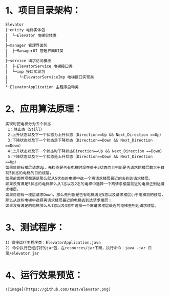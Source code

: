 1、项目目录架构：
=
    Elevator
    ├─entity 电梯实体包
    │  └─Elevator 电梯实体类
    │
    ├─manager 管理界面包
    │  ├─ManagerUI 管理界面UI类
    │
    ├─service 请求访问模块
    │  ├─ElevatorService 电梯接口类
    │  └─imp 接口实现包
    │     └─ElevatorServiceImp 电梯接口实现类
    │
    └─ElevatorApplication 主程序启动类
2、应用算法原理：
=
    实现时把电梯分为五个状态：
     1：静止态（Still）
     2:上升状态以及下一个状态为上升状态（Direction==Up && Next_Direction ==Up）
     3:下降状态以及下一个状态是下降状态（Direction==Down && Next_Direction ==Down）
     4:上升状态以及下一个状态时下降状态Direction==Up && Next_Direction ==Down）
     5:下降状态以及下一个状态是上升状态（Direction==Down && Next_Direction ==Up）
    如果目前有楼层请求Up，先检查是否有电梯时现在处于5状态而且判断是否请求的楼层数大于目前5状态的电梯的目的楼层，
    如果前面两项都满足那么就从5状态的电梯中选一个离请求楼层最近的去到达请求楼层。
    如果没有满足5状态的电梯那么从1态以及2态的电梯中选择一个离请求楼层最近的电梯去到达请求楼层。
    如果目前有一楼层请求Down，那么先判断是否有电梯满足5态以及请求楼层小于电梯目的楼层，那么从这些电梯中选择离请求楼层最近的电梯去到达请求楼层；
    如果没有满足的电梯那么从1态以及3态中选择一个离请求楼层最近的电梯去到达请求楼层。
3、测试程序：
=
    1）直接运行主程序类：ElevatorApplication.java
    2) 命令执行已经打好的jar包，在resources/jar下面，执行命令：java -jar 目录/elevator.jar
4、运行效果预览：
=
    ![image](https://github.com/test/elevator.png)
